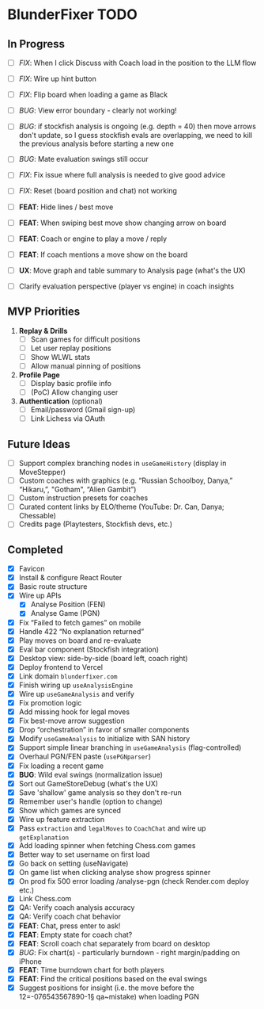 # BlunderFixer TODO

## In Progress

- [ ] _FIX_: When I click Discuss with Coach load in the position to the LLM flow
- [ ] _FIX_: Wire up hint button
- [ ] _FIX_: Flip board when loading a game as Black

- [ ] _BUG_: View error boundary - clearly not working!
- [ ] _BUG_: if stockfish analysis is ongoing (e.g. depth = 40) then move arrows don't update, so I guess stockfish evals are overlapping, we need to kill the previous analysis before starting a new one
- [ ] _BUG_: Mate evaluation swings still occur
- [ ] _FIX_: Fix issue where full analysis is needed to give good advice
- [ ] _FIX_: Reset (board position and chat) not working
- [ ] **FEAT**: Hide lines / best move
- [ ] **FEAT**: When swiping best move show changing arrow on board
- [ ] **FEAT**: Coach or engine to play a move / reply
- [ ] **FEAT**: If coach mentions a move show on the board
- [ ] **UX**: Move graph and table summary to Analysis page (what's the UX)
- [ ] Clarify evaluation perspective (player vs engine) in coach insights

## MVP Priorities

1. **Replay & Drills**
   - [ ] Scan games for difficult positions
   - [ ] Let user replay positions
   - [ ] Show WLWL stats
   - [ ] Allow manual pinning of positions
2. **Profile Page**
   - [ ] Display basic profile info
   - [ ] (PoC) Allow changing user
3. **Authentication** (optional)
   - [ ] Email/password (Gmail sign-up)
   - [ ] Link Lichess via OAuth

## Future Ideas

- [ ] Support complex branching nodes in `useGameHistory` (display in MoveStepper)
- [ ] Custom coaches with graphics (e.g. “Russian Schoolboy, Danya,” “Hikaru,”, "Gotham", “Alien Gambit”)
- [ ] Custom instruction presets for coaches
- [ ] Curated content links by ELO/theme (YouTube: Dr. Can, Danya; Chessable)
- [ ] Credits page (Playtesters, Stockfish devs, etc.)

## Completed

- [x] Favicon
- [x] Install & configure React Router
- [x] Basic route structure
- [x] Wire up APIs
  - [x] Analyse Position (FEN)
  - [x] Analyse Game (PGN)
- [x] Fix “Failed to fetch games” on mobile
- [x] Handle 422 “No explanation returned”
- [x] Play moves on board and re-evaluate
- [x] Eval bar component (Stockfish integration)
- [x] Desktop view: side-by-side (board left, coach right)
- [x] Deploy frontend to Vercel
- [x] Link domain `blunderfixer.com`
- [x] Finish wiring up `useAnalysisEngine`
- [x] Wire up `useGameAnalysis` and verify
- [x] Fix promotion logic
- [x] Add missing hook for legal moves
- [x] Fix best-move arrow suggestion
- [x] Drop “orchestration” in favor of smaller components
- [x] Modify `useGameAnalysis` to initialize with SAN history
- [x] Support simple linear branching in `useGameAnalysis` (flag-controlled)
- [x] Overhaul PGN/FEN paste (`usePGNparser`)
- [x] Fix loading a recent game
- [x] **BUG**: Wild eval swings (normalization issue)
- [x] Sort out GameStoreDebug (what's the UX)
- [x] Save 'shallow' game analysis so they don't re-run
- [x] Remember user's handle (option to change)
- [x] Show which games are synced
- [x] Wire up feature extraction
- [x] Pass `extraction` and `legalMoves` to `CoachChat` and wire up `getExplanation`
- [x] Add loading spinner when fetching Chess.com games
- [x] Better way to set username on first load
- [x] Go back on setting (useNavigate)
- [x] On game list when clicking analyse show progress spinner
- [x] On prod fix 500 error loading /analyse-pgn (check Render.com deploy etc.)
- [x] Link Chess.com
- [x] QA: Verify coach analysis accuracy
- [x] QA: Verify coach chat behavior
- [x] **FEAT**: Chat, press enter to ask!
- [x] **FEAT**: Empty state for coach chat?
- [x] **FEAT**: Scroll coach chat separately from board on desktop
- [x] _BUG_: Fix chart(s) - particularly burndown - right margin/padding on iPhone
- [x] **FEAT**: Time burndown chart for both players
- [x] **FEAT**: Find the critical positions based on the eval swings
- [x] Suggest positions for insight (i.e. the move before the 12=-076543567890-1§ qa~mistake) when loading PGN
